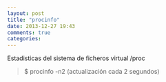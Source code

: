```yaml
---
layout: post
title: "procinfo"
date: 2013-12-27 19:43
comments: true
categories: 
---
```

Estadisticas del sistema de ficheros virtual /proc

>$ procinfo -n2 (actualización cada 2 segundos)

